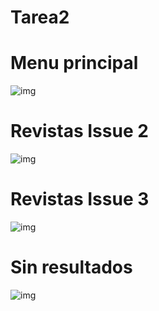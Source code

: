 # Tarea2
# Menu principal
![img](https://github.com/Ariel2802/Tarea2/blob/master/app/src/test/java/com/example/tarea2/WhatsApp%20Image%202021-06-17%20at%2020.21.36.jpeg)

# Revistas Issue 2
![img](https://github.com/Ariel2802/Tarea2/blob/master/app/src/test/java/com/example/tarea2/WhatsApp%20Image%202021-06-17%20at%2020.21.32%20(1).jpeg)

# Revistas Issue 3
![img](https://github.com/Ariel2802/Tarea2/blob/master/app/src/test/java/com/example/tarea2/WhatsApp%20Image%202021-06-17%20at%2020.21.32.jpeg)

# Sin resultados
![img](https://github.com/Ariel2802/Tarea2/blob/master/app/src/test/java/com/example/tarea2/WhatsApp%20Image%202021-06-17%20at%2020.21.32%20(2).jpeg)
